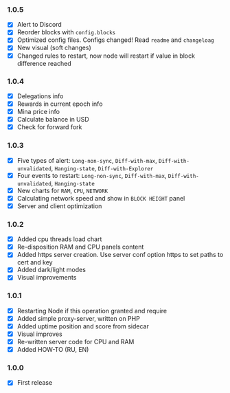 ### 1.0.5
+ [x] Alert to Discord
+ [x] Reorder blocks with `config.blocks`
+ [x] Optimized config files. Configs changed! Read `readme` and `changeloag`
+ [x] New visual (soft changes)
+ [x] Changed rules to restart, now node will restart if value in block difference reached 

### 1.0.4
+ [x] Delegations info
+ [x] Rewards in current epoch info
+ [x] Mina price info
+ [x] Calculate balance in USD
+ [x] Check for forward fork

### 1.0.3
+ [x] Five types of alert: `Long-non-sync`, `Diff-with-max`, `Diff-with-unvalidated`, `Hanging-state`, `Diff-with-Explorer`
+ [x] Four events to restart: `Long-non-sync`, `Diff-with-max`, `Diff-with-unvalidated`, `Hanging-state`
+ [x] New charts for `RAM`, `CPU`, `NETWORK`
+ [x] Calculating network speed and show in `BLOCK HEIGHT` panel
+ [x] Server and client optimization

### 1.0.2
+ [x] Added cpu threads load chart
+ [x] Re-disposition RAM and CPU panels content
+ [x] Added https server creation. Use server conf option https to set paths to cert and key
+ [x] Added dark/light modes
+ [x] Visual improvements

### 1.0.1
+ [x] Restarting Node if this operation granted and require
+ [x] Added simple proxy-server, written on PHP
+ [x] Added uptime position and score from sidecar
+ [x] Visual improves
+ [x] Re-written server code for CPU and RAM
+ [x] Added HOW-TO (RU, EN)

### 1.0.0
+ [x] First release